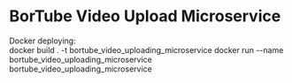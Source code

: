 # BorTube Video Upload Microservice

Docker deploying:  
docker build . -t bortube_video_uploading_microservice
docker run --name bortube_video_uploading_microservice bortube_video_uploading_microservice
